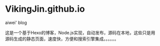 # VikingJin.github.io
aiwei' blog

这是一个基于Hexo的博客，Node.js实现，自动发布，源码在本地，这些只是用源码生成的静态页面，速度快，方便和搜索引擎集成。。。。。。

